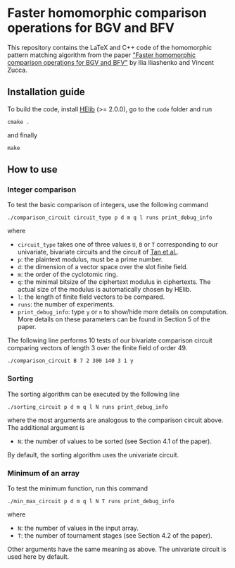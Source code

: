 # Faster homomorphic comparison operations for BGV and BFV

This repository contains the LaTeX and C++ code of the homomorphic pattern matching algorithm from the paper ["Faster homomorphic comparison operations for BGV and BFV"](https://eprint.iacr.org/2021/315) by Ilia Iliashenko and Vincent Zucca.

## Installation guide
To build the code, install [HElib](https://github.com/homenc/HElib) (>= 2.0.0), go to the `code` folder and run 

    cmake .

and finally

    make

## How to use
### Integer comparison
To test the basic comparison of integers, use the following command
  
    ./comparison_circuit circuit_type p d m q l runs print_debug_info
    
where
+ `circuit_type` takes one of three values `U`, `B` or `T` corresponding to our univariate, bivariate circuits and the circuit of [Tan et al.](https://eprint.iacr.org/2019/332).
+ `p`: the plaintext modulus, must be a prime number.
+ `d`: the dimension of a vector space over the slot finite field.
+ `m`: the order of the cyclotomic ring.
+ `q`: the minimal bitsize of the ciphertext modulus in ciphertexts. The actual size of the modulus is automatically chosen by HElib.
+ `l`: the length of finite field vectors to be compared.
+ `runs`: the number of experiments.
+ `print_debug_info`: type `y` or `n` to show/hide more details on computation.
More details on these parameters can be found in Section 5 of the paper.

The following line performs 10 tests of our bivariate comparison circuit comparing vectors of length 3 over the finite field of order 49.
  
    ./comparison_circuit B 7 2 300 140 3 1 y

### Sorting
The sorting algorithm can be executed by the following line

    ./sorting_circuit p d m q l N runs print_debug_info
    
where the most arguments are analogous to the comparison circuit above. The additional argument is
+ `N`: the number of values to be sorted (see Section 4.1 of the paper).

By default, the sorting algorithm uses the univariate circuit. 

### Minimum of an array
To test the minimum function, run this command

    ./min_max_circuit p d m q l N T runs print_debug_info
    
where
+ `N`: the number of values in the input array.
+ `T`: the number of tournament stages (see Section 4.2 of the paper).

Other arguments have the same meaning as above. The univariate circuit is used here by default.
